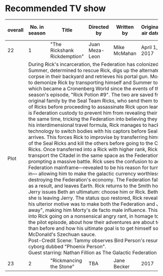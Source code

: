 # Recommended TV show
| overall  | No. in season  | Title  |  Directed by |  Written by | Original air date | U.S. viewers (millions) |
|---|---|---|---|---|---|---|
| 22  | 1 | "The Rickshank Rickdemption" | Juan Meza-Leon | Mike McMahan | April 1, 2017 | 0.68 |
| Plot <td colspan=6>During Rick's incarceration, the Federation has colonized Earth. Summer, determined to rescue Rick, digs up the alternate Rick's corpse in their backyard and retrieves his portal gun. Morty attempts to demonize Rick by transporting himself and Summer to a universe which became a Cronenberg World since the events of the first season's episode, "Rick Potion #9". The two are saved from Morty's original family by the Seal Team Ricks, who send them to the Council of Ricks before proceeding to assassinate Rick upon learning that he is Federation custody to prevent him from revealing their secrets. At the same time, tricking the Federation into believing they had gotten his interdimensional travel formula, Rick manages to hack into their technology to switch bodies with his captors before Seal Team Rick arrives. This forces Rick to improvise by transferring himself into one of the Seal Ricks and kill the others before going to the Citadel of Ricks. Once transferred into a Rick with higher rank, Rick manages to transport the Citadel in the same space as the Federation prison, prompting a massive battle. Rick uses the confusion to access the Federation mainframe—revealed to be his reason for turning himself in— allowing him to make the galactic currency worthless therefore destroying the Federation's economy. The Federation falls into chaos as a result, and leaves Earth. Rick returns to the Smith household, but Jerry issues Beth an ultimatum: choose him or Rick. Beth announces she is leaving Jerry. The status quo restored, Rick reveals to Morty his ulterior motive was to make both the Federation and Jerry "go away", making him Morty's de facto male influence. This devolves into Rick going on a nonsensical angry rant, in homage to his rant in the pilot episode, about how their adventures are about to get darker than before and how his ultimate goal is to get himself some McDonald's Szechuan sauce. <br> Post-Credit Scene: Tammy observes Bird Person's resurrection as a cyborg dubbed "Phoenix Person". <br> Guest starring: Nathan Fillion as The Galactic Federation Agent.
| 23 | 2 | "Rickmancing the Stone" | TBA | Jane Becker | 2017 | TBD |
